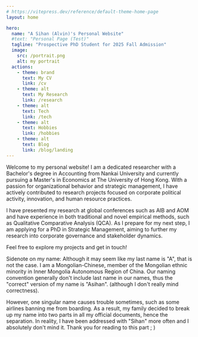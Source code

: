 ```yaml
---
# https://vitepress.dev/reference/default-theme-home-page
layout: home

hero:
  name: "A Sihan (Alvin)'s Personal Website"
  #text: "Personal Page (Test)"
  tagline: "Prospective PhD Student for 2025 Fall Admission"
  image: 
    src: /portrait.png
    alt: my portrait
  actions:
    - theme: brand
      text: My CV
      link: /cv
    - theme: alt
      text: My Research
      link: /research
    - theme: alt
      text: Tech
      link: /tech
    - theme: alt
      text: Hobbies
      link: /hobbies
    - theme: alt
      text: Blog
      link: /blog/landing
---
```

Welcome to my personal website! I am a dedicated researcher with a Bachelor's degree in Accounting from Nankai University and currently pursuing a Master's in Economics at The University of Hong Kong. With a passion for organizational behavior and strategic management, I have actively contributed to research projects focused on corporate political activity, innovation, and human resource practices.

I have presented my research at global conferences such as AIB and AOM and have experience in both traditional and novel empirical methods, such as Qualitative Comparative Analysis (QCA). As I prepare for my next step, I am applying for a PhD in Strategic Management, aiming to further my research into corporate governance and stakeholder dynamics.

Feel free to explore my projects and get in touch!

Sidenote on my name: Although it may seem like my last name is "A", that is not the case. I am a Mongolian-Chinese, member of the Mongolian ethnic minority in Inner Mongolia Autonomous Region of China. Our naming convention generally don't include last name in our names, thus the "correct" version of my name is "Asihan". (although I don't really mind correctness).

However, one singular name causes trouble sometimes, such as some airlines banning me from boarding. As a result, my family decided to break up my name into two parts in all my official documents, hence the separation. In reality, I have been addressed with "Sihan" more often and I absolutely don't mind it. Thank you for reading to this part ; )